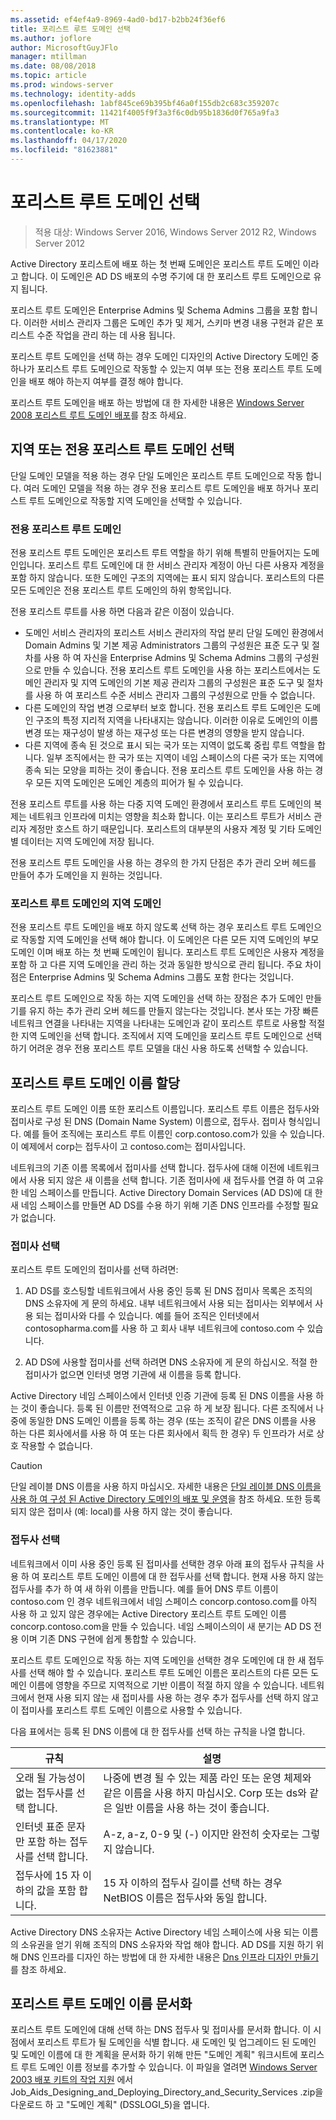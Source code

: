 ```yaml
---
ms.assetid: ef4ef4a9-8969-4ad0-bd17-b2bb24f36ef6
title: 포리스트 루트 도메인 선택
ms.author: joflore
author: MicrosoftGuyJFlo
manager: mtillman
ms.date: 08/08/2018
ms.topic: article
ms.prod: windows-server
ms.technology: identity-adds
ms.openlocfilehash: 1abf845ce69b395bf46a0f155db2c683c359207c
ms.sourcegitcommit: 11421f4005f9f3a3f6c0db95b1836d0f765a9fa3
ms.translationtype: MT
ms.contentlocale: ko-KR
ms.lasthandoff: 04/17/2020
ms.locfileid: "81623881"
---
```

# <a name="selecting-the-forest-root-domain"></a>포리스트 루트 도메인 선택

> 적용 대상: Windows Server 2016, Windows Server 2012 R2, Windows Server 2012

Active Directory 포리스트에 배포 하는 첫 번째 도메인은 포리스트 루트 도메인 이라고 합니다. 이 도메인은 AD DS 배포의 수명 주기에 대 한 포리스트 루트 도메인으로 유지 됩니다.

포리스트 루트 도메인은 Enterprise Admins 및 Schema Admins 그룹을 포함 합니다. 이러한 서비스 관리자 그룹은 도메인 추가 및 제거, 스키마 변경 내용 구현과 같은 포리스트 수준 작업을 관리 하는 데 사용 됩니다.

포리스트 루트 도메인을 선택 하는 경우 도메인 디자인의 Active Directory 도메인 중 하나가 포리스트 루트 도메인으로 작동할 수 있는지 여부 또는 전용 포리스트 루트 도메인을 배포 해야 하는지 여부를 결정 해야 합니다.

포리스트 루트 도메인을 배포 하는 방법에 대 한 자세한 내용은 [Windows Server 2008 포리스트 루트 도메인 배포](https://docs.microsoft.com/previous-versions/windows/it-pro/windows-server-2008-R2-and-2008/cc731174(v=ws.10))를 참조 하세요.

## <a name="choosing-a-regional-or-dedicated-forest-root-domain"></a>지역 또는 전용 포리스트 루트 도메인 선택

단일 도메인 모델을 적용 하는 경우 단일 도메인은 포리스트 루트 도메인으로 작동 합니다. 여러 도메인 모델을 적용 하는 경우 전용 포리스트 루트 도메인을 배포 하거나 포리스트 루트 도메인으로 작동할 지역 도메인을 선택할 수 있습니다.

### <a name="dedicated-forest-root-domain"></a>전용 포리스트 루트 도메인

전용 포리스트 루트 도메인은 포리스트 루트 역할을 하기 위해 특별히 만들어지는 도메인입니다. 포리스트 루트 도메인에 대 한 서비스 관리자 계정이 아닌 다른 사용자 계정을 포함 하지 않습니다. 또한 도메인 구조의 지역에는 표시 되지 않습니다. 포리스트의 다른 모든 도메인은 전용 포리스트 루트 도메인의 하위 항목입니다.

전용 포리스트 루트를 사용 하면 다음과 같은 이점이 있습니다.

- 도메인 서비스 관리자의 포리스트 서비스 관리자의 작업 분리 단일 도메인 환경에서 Domain Admins 및 기본 제공 Administrators 그룹의 구성원은 표준 도구 및 절차를 사용 하 여 자신을 Enterprise Admins 및 Schema Admins 그룹의 구성원으로 만들 수 있습니다. 전용 포리스트 루트 도메인을 사용 하는 포리스트에서는 도메인 관리자 및 지역 도메인의 기본 제공 관리자 그룹의 구성원은 표준 도구 및 절차를 사용 하 여 포리스트 수준 서비스 관리자 그룹의 구성원으로 만들 수 없습니다.
- 다른 도메인의 작업 변경 으로부터 보호 합니다. 전용 포리스트 루트 도메인은 도메인 구조의 특정 지리적 지역을 나타내지는 않습니다. 이러한 이유로 도메인의 이름 변경 또는 재구성이 발생 하는 재구성 또는 다른 변경의 영향을 받지 않습니다.
- 다른 지역에 종속 된 것으로 표시 되는 국가 또는 지역이 없도록 중립 루트 역할을 합니다. 일부 조직에서는 한 국가 또는 지역이 네임 스페이스의 다른 국가 또는 지역에 종속 되는 모양을 피하는 것이 좋습니다. 전용 포리스트 루트 도메인을 사용 하는 경우 모든 지역 도메인은 도메인 계층의 피어가 될 수 있습니다.

전용 포리스트 루트를 사용 하는 다중 지역 도메인 환경에서 포리스트 루트 도메인의 복제는 네트워크 인프라에 미치는 영향을 최소화 합니다. 이는 포리스트 루트가 서비스 관리자 계정만 호스트 하기 때문입니다. 포리스트의 대부분의 사용자 계정 및 기타 도메인별 데이터는 지역 도메인에 저장 됩니다.

전용 포리스트 루트 도메인을 사용 하는 경우의 한 가지 단점은 추가 관리 오버 헤드를 만들어 추가 도메인을 지 원하는 것입니다.

### <a name="regional-domain-as-a-forest-root-domain"></a>포리스트 루트 도메인의 지역 도메인

전용 포리스트 루트 도메인을 배포 하지 않도록 선택 하는 경우 포리스트 루트 도메인으로 작동할 지역 도메인을 선택 해야 합니다. 이 도메인은 다른 모든 지역 도메인의 부모 도메인 이며 배포 하는 첫 번째 도메인이 됩니다. 포리스트 루트 도메인은 사용자 계정을 포함 하 고 다른 지역 도메인을 관리 하는 것과 동일한 방식으로 관리 됩니다. 주요 차이점은 Enterprise Admins 및 Schema Admins 그룹도 포함 한다는 것입니다.

포리스트 루트 도메인으로 작동 하는 지역 도메인을 선택 하는 장점은 추가 도메인 만들기를 유지 하는 추가 관리 오버 헤드를 만들지 않는다는 것입니다. 본사 또는 가장 빠른 네트워크 연결을 나타내는 지역을 나타내는 도메인과 같이 포리스트 루트로 사용할 적절 한 지역 도메인을 선택 합니다. 조직에서 지역 도메인을 포리스트 루트 도메인으로 선택 하기 어려운 경우 전용 포리스트 루트 모델을 대신 사용 하도록 선택할 수 있습니다.

## <a name="assigning-the-forest-root-domain-name"></a>포리스트 루트 도메인 이름 할당

포리스트 루트 도메인 이름 또한 포리스트 이름입니다. 포리스트 루트 이름은 접두사와 접미사로 구성 된 DNS (Domain Name System) 이름으로, 접두사. 접미사 형식입니다. 예를 들어 조직에는 포리스트 루트 이름인 corp.contoso.com가 있을 수 있습니다. 이 예제에서 corp는 접두사이 고 contoso.com는 접미사입니다.

네트워크의 기존 이름 목록에서 접미사를 선택 합니다. 접두사에 대해 이전에 네트워크에서 사용 되지 않은 새 이름을 선택 합니다. 기존 접미사에 새 접두사를 연결 하 여 고유한 네임 스페이스를 만듭니다. Active Directory Domain Services (AD DS)에 대 한 새 네임 스페이스를 만들면 AD DS를 수용 하기 위해 기존 DNS 인프라를 수정할 필요가 없습니다.

### <a name="selecting-a-suffix"></a>접미사 선택

포리스트 루트 도메인의 접미사를 선택 하려면:

1. AD DS를 호스팅할 네트워크에서 사용 중인 등록 된 DNS 접미사 목록은 조직의 DNS 소유자에 게 문의 하세요. 내부 네트워크에서 사용 되는 접미사는 외부에서 사용 되는 접미사와 다를 수 있습니다. 예를 들어 조직은 인터넷에서 contosopharma.com를 사용 하 고 회사 내부 네트워크에 contoso.com 수 있습니다.

2. AD DS에 사용할 접미사를 선택 하려면 DNS 소유자에 게 문의 하십시오. 적절 한 접미사가 없으면 인터넷 명명 기관에 새 이름을 등록 합니다.

Active Directory 네임 스페이스에서 인터넷 인증 기관에 등록 된 DNS 이름을 사용 하는 것이 좋습니다. 등록 된 이름만 전역적으로 고유 하 게 보장 됩니다. 다른 조직에서 나중에 동일한 DNS 도메인 이름을 등록 하는 경우 (또는 조직이 같은 DNS 이름을 사용 하는 다른 회사에서를 사용 하 여 또는 다른 회사에서 획득 한 경우) 두 인프라가 서로 상호 작용할 수 없습니다.

> [!CAUTION]
> 단일 레이블 DNS 이름을 사용 하지 마십시오. 자세한 내용은 [단일 레이블 DNS 이름을 사용 하 여 구성 된 Active Directory 도메인의 배포 및 운영](https://support.microsoft.com/help/300684/)을 참조 하세요. 또한 등록 되지 않은 접미사 (예: local)를 사용 하지 않는 것이 좋습니다.

### <a name="selecting-a-prefix"></a>접두사 선택

네트워크에서 이미 사용 중인 등록 된 접미사를 선택한 경우 아래 표의 접두사 규칙을 사용 하 여 포리스트 루트 도메인 이름에 대 한 접두사를 선택 합니다. 현재 사용 하지 않는 접두사를 추가 하 여 새 하위 이름을 만듭니다. 예를 들어 DNS 루트 이름이 contoso.com 인 경우 네트워크에서 네임 스페이스 concorp.contoso.com를 아직 사용 하 고 있지 않은 경우에는 Active Directory 포리스트 루트 도메인 이름 concorp.contoso.com을 만들 수 있습니다. 네임 스페이스의이 새 분기는 AD DS 전용 이며 기존 DNS 구현에 쉽게 통합할 수 있습니다.

포리스트 루트 도메인으로 작동 하는 지역 도메인을 선택한 경우 도메인에 대 한 새 접두사를 선택 해야 할 수 있습니다. 포리스트 루트 도메인 이름은 포리스트의 다른 모든 도메인 이름에 영향을 주므로 지역적으로 기반 이름이 적절 하지 않을 수 있습니다. 네트워크에서 현재 사용 되지 않는 새 접미사를 사용 하는 경우 추가 접두사를 선택 하지 않고이 접미사를 포리스트 루트 도메인 이름으로 사용할 수 있습니다.

다음 표에서는 등록 된 DNS 이름에 대 한 접두사를 선택 하는 규칙을 나열 합니다.

| 규칙     | 설명 |
| -------- | --------------- |
| 오래 될 가능성이 없는 접두사를 선택 합니다. | 나중에 변경 될 수 있는 제품 라인 또는 운영 체제와 같은 이름을 사용 하지 마십시오. Corp 또는 ds와 같은 일반 이름을 사용 하는 것이 좋습니다.|
| 인터넷 표준 문자만 포함 하는 접두사를 선택 합니다. | A-z, a-z, 0-9 및 (-) 이지만 완전히 숫자로는 그렇지 않습니다. |
| 접두사에 15 자 이하의 값을 포함 합니다. | 15 자 이하의 접두사 길이를 선택 하는 경우 NetBIOS 이름은 접두사와 동일 합니다. |

Active Directory DNS 소유자는 Active Directory 네임 스페이스에 사용 되는 이름의 소유권을 얻기 위해 조직의 DNS 소유자와 작업 해야 합니다. AD DS를 지원 하기 위해 DNS 인프라를 디자인 하는 방법에 대 한 자세한 내용은 [Dns 인프라 디자인 만들기](../../ad-ds/plan/Creating-a-DNS-Infrastructure-Design.md)를 참조 하세요.

## <a name="documenting-the-forest-root-domain-name"></a>포리스트 루트 도메인 이름 문서화

포리스트 루트 도메인에 대해 선택 하는 DNS 접두사 및 접미사를 문서화 합니다. 이 시점에서 포리스트 루트가 될 도메인을 식별 합니다. 새 도메인 및 업그레이드 된 도메인 및 도메인 이름에 대 한 계획을 문서화 하기 위해 만든 "도메인 계획" 워크시트에 포리스트 루트 도메인 이름 정보를 추가할 수 있습니다. 이 파일을 열려면 [Windows Server 2003 배포 키트의 작업 지원](https://microsoft.com/download/details.aspx?id=9608) 에서 Job_Aids_Designing_and_Deploying_Directory_and_Security_Services .zip을 다운로드 하 고 "도메인 계획" (DSSLOGI_5)을 엽니다.
